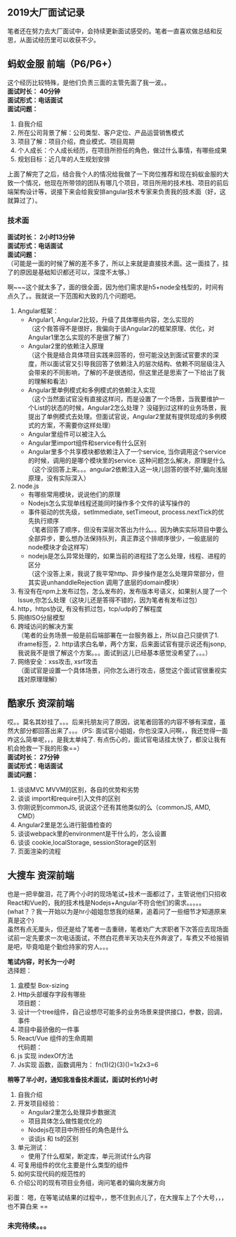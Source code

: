 ## 2019大厂面试记录

笔者还在努力去大厂面试中，会持续更新面试感受的。笔者一直喜欢做总结和反思，从面试经历里可以收获不少。

## 蚂蚁金服 前端（P6/P6+）
这个经历比较特殊，是他们负责三面的主管先面了我一波。。   
**面试时长： 40分钟**  
**面试形式：电话面试**    
**面试问题：**  
1. 自我介绍  
2. 所在公司背景了解：公司类型、客户定位、产品运营销售模式  
3. 项目了解：项目介绍，商业模式、项目周期  
4. 个人成长：个人成长经历，在项目所担任的角色，做过什么事情，有哪些成果  
5. 规划目标：近几年的人生规划安排  

上面了解完了之后，结合我个人的情况给我做了一下岗位推荐和现在蚂蚁金服的大致一个情况，他现在所带领的团队有哪几个项目，项目所用的技术栈、项目的前后端架构设计等，说接下来会给我安排angular技术专家来负责我的技术面（好，这就算过了）。  

### 技术面  
**面试时长： 2小时13分钟**  
**面试形式：电话面试**  
**面试问题：**  
（可能是一面的时候了解的差不多了，所以上来就是直接技术面。这一面挂了，挂了的原因是基础知识都还可以，深度不太够。）  
     
   啊~~~这个就太多了，面的很全面，因为他们需求是h5+node全栈型的，时间有点久了。。我就说一下范围和大致的几个问题吧。
   
   1. Angular框架：    
       - Angular1, Angular2比较，升级了具体哪些内容，怎么实现的  
      （这个我答得不是很好，我偏向于谈Angular2的框架原理、优化，对Angular1里怎么实现的不是很了解了）  
       - Angular2里的依赖注入原理  
      （这个我是结合具体项目实践来回答的，但可能没达到面试官要求的深度，所以面试官又引导我回答了依赖注入的层次结构、依赖不同层级注入会带来的不同影响，了解的不是很透彻，但这里还是思索了一下给出了我的理解和看法）  
      - Angular里单例模式和多例模式的依赖注入实现  
      （这个当然面试官没有直接这样问，而是设置了一个场景，当我要维护一个List的状态的时候，Angular2怎么处理？ 没碰到过这样的业务场景，我提出了单例模式去处理。但面试官说，Angular2里就有提供现成的多例模式的方案，不需要你这样处理）  
      - Angular里组件可以被注入么  
      - Angular里import组件和service有什么区别  
      - Angular里多个共享模块都依赖注入了一个service, 当你调用这个service的时候，调用的是哪个模块里的service. 这种问题怎么解决，原理是什么 
（这个没回答上来。。。angular2依赖注入这一块儿回答的很不好,偏向浅层原理，没有实际深入）  
2. node.js     
    -  有哪些常用模块，说说他们的原理  
    -  Nodejs怎么实现单线程还能同时操作多个文件的读写操作的  
    -  事件驱动的优先级，setImmediate, setTimeout, process.nextTick的优先执行顺序  
    （笔者回答了顺序，但没有深层次答出为什么。。因为确实实际项目中要么全部异步，要么想办法保持队列，真正靠这个排顺序很少，一般底层的node模块才会这样写）  
    -  nodejs是怎么异常处理的，如果当前的进程挂了怎么处理，线程、进程的区分  
    （这个没答上来，我说了我平常http、异步操作是怎么处理异常部分，但其实说unhanddleRejection 调用了底层的domain模块）  
3. 有没有在npm上发布过包，怎么发布的，发布版本号语义，如果别人提了一个Issue,你怎么处理（这块儿还是答得不错的，因为笔者有发布过包）      
4. http，https协议, 有没有抓过包，tcp/udp的了解程度  
5. 网络ISO分层模型  
6. 跨域访问的解决方案  
（笔者的业务场景一般是前后端部署在一台服务器上，所以自己只提供了1. iframe标签，2. http请求白名单，两个方案，后来面试官有提示说还有jsonp,我说我不是很了解这个方案。。。面试到这儿已经基本感觉没希望了。。。）  
7. 网络安全：xss攻击, xsrf攻击  
（面试官是设置一个具体场景，问你怎么进行攻击，感觉这个面试官很重视实践对原理理解）  

## 酷家乐 资深前端  
哎。。莫名其妙挂了。。。后来托朋友问了原因，说笔者回答的内容不够有深度，虽然大部分都回答出来了。。。（PS: 面试官小姐姐，你也没深入问啊，，我还觉得一面咋这么简单呢，，，是我太单纯了. 有点伤心的，面试官电话挂太快了，都没让我有机会抢救一下我的形象==）  
**面试时长： 27分钟**  
**面试形式：电话面试**  
**面试问题：**  
1. 谈谈MVC MVVM的区别，各自的优势和劣势  
2. 谈谈 import和require引入文件的区别  
3. 你刚说到commonJS, 说说这个还有其他类似的么（commonJS, AMD, CMD）  
4. Angular2里是怎么进行脏值检查的  
5. 谈谈webpack里的environment是干什么的，怎么设置  
6. 谈谈 cookie,localStorage, sessionStorage的区别  
7. 页面渲染的流程  


## 大搜车 资深前端  
也是一把辛酸泪，花了两个小时的现场笔试+技术一面都过了，主管说他们只招收React和Vue的，我的技术栈是Nodejs+Angular不符合他们的需求。。。。。(what？？我一开始以为是hr小姐姐忽悠我的结果，追着问了一些细节才知道原来真是这个)  
虽然有点无厘头，但还是给了笔者一击重磅，笔者劝广大求职者下次答应去现场面试前一定先要求一次电话面试，不然白花费半天功夫在外奔波了，车费又不给报销是吧，毕竟咱是个勤俭持家的穷人。。。 

**笔试内容，时长为一小时**    
选择题：  
1. 盒模型 Box-sizing    
2. Http头部缓存字段有哪些  
项目题：    
1. 设计一个tree组件，自己设想尽可能多的业务场景来提供接口，参数，回调，事件  
2. 项目中最骄傲的一件事  
3. React/Vue 组件的生命周期  
代码题：  
1. js 实现 indexOf方法  
2. Js实现 函数，函数调用为： fn(1)(2)(3)()=1x2x3=6  
   
**稍等了半小时，通知我准备技术面试，面试时长约1小时**    
1. 自我介绍    
2. 开发项目经验：  
    -  Angular2里怎么处理异步数据流  
    - 项目具体怎么做性能优化的  
    - Nodejs在项目中所担任的角色是什么  
    - 谈谈js 和 ts的区别  
3. 单元测试：  
    - 使用了什么框架，断定库，单元测试什么内容      
4. 可复用组件的优化主要是什么类型的组件    
5. 如何实现代码的规范性的    
6. 介绍公司的现有项目业务组，询问笔者的偏向发展方向    

彩蛋： 嗯，在等笔试结果的过程中，，憋不住到点儿了，在大搜车上了个大号，，，也不算白来 ==  

### 未完待续。。。  
